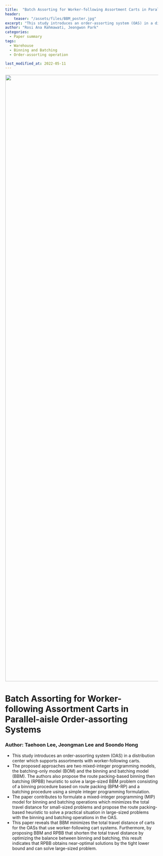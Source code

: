 ```yaml
---
title:  "Batch Assorting for Worker-following Assortment Carts in Parallel-aisle Order-assorting Systems"
header:
    teaser: "/assets/files/BBM_poster.jpg"
excerpt: "This study introduces an order-assorting system (OAS) in a distribution center which supports assortments with worker-following carts."
author: "Rosi Ana Rahmawati, Jeongwon Park"
categories:
  - Paper summary
tags:
  - Warehouse
  - Binning and Batching
  - Order-assorting operation

last_modified_at: 2022-05-11
---
```

<img align="center" width="2000" height="2000" style="border: 1px solid white" src="https://simfl-lab.github.io/assets/files/BBM_poster.jpg"> 

# Batch Assorting for Worker-following Assortment Carts in Parallel-aisle Order-assorting Systems

### Author: Taehoon Lee, Jeongman Lee and Soondo Hong

- This study introduces an order-assorting system (OAS) in a distribution center which supports assortments with worker-following carts.
- The proposed approaches are two mixed-integer programming models, the batching-only model (BOM) and the binning and batching model (BBM). The authors also propose the route packing-based binning then batching (RPBB) heuristic to solve a large-sized BBM problem consisting of a binning procedure based on route packing (BPM-RP) and a batching procedure using a simple integer programming formulation. 
- The paper contributes to formulate a mixed-integer programming (MIP) model for binning and batching operations which minimizes the total travel distance for small-sized problems and propose the route packing-based heuristic to solve a practical situation in large-sized problems with the binning and batching operations in the OAS. 
- This paper reveals that BBM minimizes the total travel distance of carts for the OASs that use worker-following cart systems. Furthermore, by proposing BBM and RPBB that shorten the total travel distance by optimizing the balance between binning and batching, this result indicates that RPBB obtains near-optimal solutions by the tight lower bound and can solve large-sized problem.

